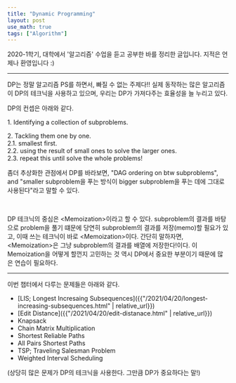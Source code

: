 ```yaml
---
title: "Dynamic Programming"
layout: post
use_math: true
tags: ["Algorithm"]
---
```



2020-1학기, 대학에서 '알고리즘' 수업을 듣고 공부한 바를 정리한 글입니다. 지적은 언제나 환영입니다 :)

<hr/>

DP는 정말 알고리즘 PS를 하면서, 빠질 수 없는 주제다!! 실제 동작하는 많은 알고리즘이 DP의 테크닉을 사용하고 있으며, 우리는 DP가 가져다주는 효율성을 늘 누리고 있다.

DP의 컨셉은 아래와 같다.

<div class="statement" markdown="1">

1\. Identifying a collection of subproblems.

2\. Tackling them one by one.<br/>
2\.1\. smallest first.<br/>
2\.2\. using the result of small ones to solve the larger ones.<br/>
2\.3\. repeat this until solve the whole problems!

</div>

좀더 추상화한 관점에서 DP를 바라보면, <span class="half_HL">"DAG ordering on btw subproblems"</span>, and <span class="half_HL">"smaller subproblem을 푸는 방식이 bigger subproblem을 푸는 데에 그대로 사용된다"</span>라고 말할 수 있다.

<br/>

DP 테크닉의 중심은 \<Memoization\>이라고 할 수 있다. subproblem의 결과를 바탕으로 problem을 풀기 떄문에 당연히 subproblem의 결과를 저장(memo)할 필요가 있고, 이때 쓰는 테크닉이 바로 \<Memoization\>이다. 간단히 말하자면, \<Memoization\>은 그냥 <span class="half_HL">subproblem의 결과를 배열에 저장한다!</span>이다. 이 Memoization을 어떻게 할껀지 고민하는 것 역시 DP에서 중요한 부분이기 때문에 많은 연습이 필요하다.

<hr/>

이번 챕터에서 다루는 문제들은 아래와 같다.

- [LIS; Longest Incresaing Subsequences]({{"/2021/04/20/longest-increasing-subsequences.html" | relative_url}})
- [Edit Distance]({{"/2021/04/20/edit-distanace.html" | relative_url}})
- Knapsack
- Chain Matrix Multiplication
- Shortest Reliable Paths
- All Pairs Shortest Paths
- TSP; Traveling Salesman Problem
- Weighted Interval Scheduling

(상당히 많은 문제가 DP의 테크닉을 사용한다. 그만큼 DP가 중요하다는 말!)